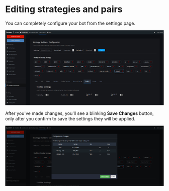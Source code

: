 # Editing strategies and pairs

You can completely configure your bot from the settings page.

![](../../.gitbook/assets/image-6%20%281%29.png)

After you've made changes, you'll see a blinking **Save Changes** button, only after you confirm to save the settings they will be applied.

![](../../.gitbook/assets/image-12.png)

